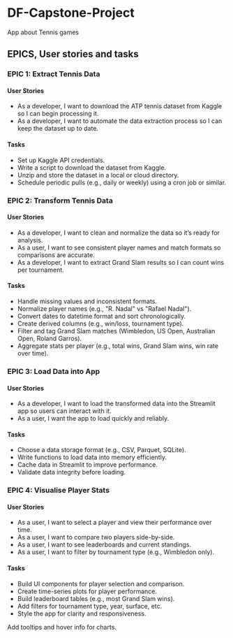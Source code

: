 # DF-Capstone-Project
App about Tennis games

## EPICS, User stories and tasks
### EPIC 1: Extract Tennis Data
#### User Stories
- As a developer, I want to download the ATP tennis dataset from Kaggle so I can begin processing it.
- As a developer, I want to automate the data extraction process so I can keep the dataset up to date.

#### Tasks
- Set up Kaggle API credentials.
- Write a script to download the dataset from Kaggle.
- Unzip and store the dataset in a local or cloud directory.
- Schedule periodic pulls (e.g., daily or weekly) using a cron job or similar.

### EPIC 2: Transform Tennis Data
#### User Stories
- As a developer, I want to clean and normalize the data so it’s ready for analysis.
- As a user, I want to see consistent player names and match formats so comparisons are accurate.
- As a developer, I want to extract Grand Slam results so I can count wins per tournament.

#### Tasks
- Handle missing values and inconsistent formats.
- Normalize player names (e.g., "R. Nadal" vs "Rafael Nadal").
- Convert dates to datetime format and sort chronologically.
- Create derived columns (e.g., win/loss, tournament type).
- Filter and tag Grand Slam matches (Wimbledon, US Open, Australian Open, Roland Garros).
- Aggregate stats per player (e.g., total wins, Grand Slam wins, win rate over time).

### EPIC 3: Load Data into App
#### User Stories
- As a developer, I want to load the transformed data into the Streamlit app so users can interact with it.
- As a user, I want the app to load quickly and reliably.

#### Tasks
- Choose a data storage format (e.g., CSV, Parquet, SQLite).
- Write functions to load data into memory efficiently.
- Cache data in Streamlit to improve performance.
- Validate data integrity before loading.

### EPIC 4: Visualise Player Stats
#### User Stories
- As a user, I want to select a player and view their performance over time.
- As a user, I want to compare two players side-by-side.
- As a user, I want to see leaderboards and current standings.
- As a user, I want to filter by tournament type (e.g., Wimbledon only).

#### Tasks
- Build UI components for player selection and comparison.
- Create time-series plots for player performance.
- Build leaderboard tables (e.g., most Grand Slam wins).
- Add filters for tournament type, year, surface, etc.
- Style the app for clarity and responsiveness.







Add tooltips and hover info for charts.
